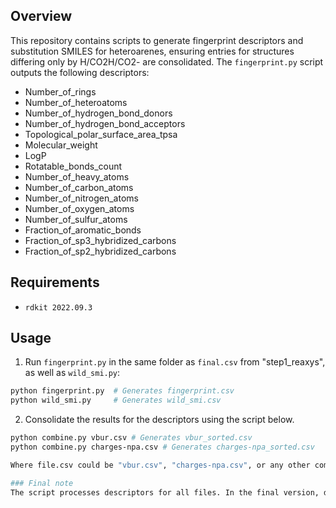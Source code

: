 ## Overview

This repository contains scripts to generate fingerprint descriptors and substitution SMILES for heteroarenes, ensuring entries for structures differing only by H/CO2H/CO2- are consolidated. The `fingerprint.py` script outputs the following descriptors:

- Number_of_rings
- Number_of_heteroatoms
- Number_of_hydrogen_bond_donors
- Number_of_hydrogen_bond_acceptors
- Topological_polar_surface_area_tpsa
- Molecular_weight
- LogP
- Rotatable_bonds_count
- Number_of_heavy_atoms
- Number_of_carbon_atoms
- Number_of_nitrogen_atoms
- Number_of_oxygen_atoms
- Number_of_sulfur_atoms
- Fraction_of_aromatic_bonds
- Fraction_of_sp3_hybridized_carbons
- Fraction_of_sp2_hybridized_carbons

## Requirements

- `rdkit 2022.09.3`

## Usage

1. Run `fingerprint.py` in the same folder as `final.csv` from "step1_reaxys", as well as `wild_smi.py`:

```bash
python fingerprint.py  # Generates fingerprint.csv
python wild_smi.py     # Generates wild_smi.csv
```

2. Consolidate the results for the descriptors using the script below. 
```bash
python combine.py vbur.csv # Generates vbur_sorted.csv
python combine.py charges-npa.csv # Generates charges-npa_sorted.csv

Where file.csv could be "vbur.csv", "charges-npa.csv", or any other computed descriptor file.

### Final note
The script processes descriptors for all files. In the final version, descriptors with suffixes _b and _c are excluded, except for charges and bond lengths, which are retained due to their importance in models like pKa prediction.

